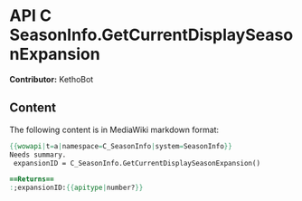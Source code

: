 # API C SeasonInfo.GetCurrentDisplaySeasonExpansion

**Contributor:** KethoBot

## Content

The following content is in MediaWiki markdown format:

```mediawiki
{{wowapi|t=a|namespace=C_SeasonInfo|system=SeasonInfo}}
Needs summary.
 expansionID = C_SeasonInfo.GetCurrentDisplaySeasonExpansion()

==Returns==
:;expansionID:{{apitype|number?}}
```